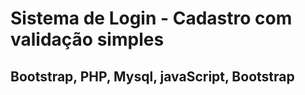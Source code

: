 # Sistema de Login - Cadastro com validação simples

## Bootstrap, PHP, Mysql, javaScript, Bootstrap
